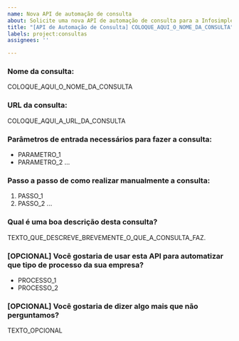 ```yaml
---
name: Nova API de automação de consulta
about: Solicite uma nova API de automação de consulta para a Infosimples
title: "[API de Automação de Consulta] COLOQUE_AQUI_O_NOME_DA_CONSULTA"
labels: project:consultas
assignees: ''

---
```


### Nome da consulta:

COLOQUE_AQUI_O_NOME_DA_CONSULTA

### URL da consulta:

COLOQUE_AQUI_A_URL_DA_CONSULTA

### Parâmetros de entrada necessários para fazer a consulta:

- PARAMETRO_1
- PARAMETRO_2
...

### Passo a passo de como realizar manualmente a consulta:

1. PASSO_1
2. PASSO_2
...

### Qual é uma boa descrição desta consulta?

TEXTO_QUE_DESCREVE_BREVEMENTE_O_QUE_A_CONSULTA_FAZ.

### [OPCIONAL] Você gostaria de usar esta API para automatizar que tipo de processo da sua empresa?

- PROCESSO_1
- PROCESSO_2

### [OPCIONAL] Você gostaria de dizer algo mais que não perguntamos?

TEXTO_OPCIONAL
